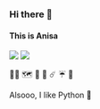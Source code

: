### Hi there 👋

<!--
**anisaoshafi/anisaoshafi** is a ✨ _special_ ✨ repository because its `README.md` (this file) appears on your GitHub profile.

Here are some ideas to get you started:

- 🔭 I’m currently working on ...
- 🌱 I’m currently learning ...
- 👯 I’m looking to collaborate on ...
- 🤔 I’m looking for help with ...
- 💬 Ask me about ...
- 📫 How to reach me: ...
- 😄 Pronouns: ...
- ⚡ Fun fact: ...
-->
#### This is Anisa 

<a href="https://www.linkedin.com/in/anisaoshafi/" target="_blank"><img src="https://img.shields.io/badge/-anisaoshafi-blue?style=flat-square&logo=Linkedin&logoColor=white&link=https://www.linkedin.com/in/anisaoshafi" ></a> <a href="https://www.twitter.com/anisaoshafi" target="_blank"><img src="https://img.shields.io/badge/-anisaoshafi-1DA1F2?style=flat-square&logo=twitter&logoColor=white&link=https://www.twitter.com/anisaoshafi" ></a>


 🧘‍♀️ 🗺  🥖 🍕 ☄️ ☔️ 🌊 

Alsooo, I like Python :snake:
